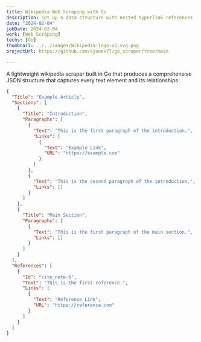```yaml
---
title: Wikipedia Web Scraping with Go
description: Set up a data structure with nested hyperlink references 
date: "2024-02-04"
jobDate: 2024-02-04
work: [Web Scraping]
techs: [Go]
thumbnail: ../../images/Wikipedia-logo-v2.svg.png
projectUrl: https://github.com/ejones77/go_scraper/tree/main

---
```


A lightweight wikipedia scraper built in Go that produces a comprehensive JSON structure that captures every text element and its relationships:

```json
{
  "Title": "Example Article",
  "Sections": [
    {
      "Title": "Introduction",
      "Paragraphs": [
        {
          "Text": "This is the first paragraph of the introduction.",
          "Links": [
            {
              "Text": "Example Link",
              "URL": "https://example.com"
            }
          ]
        },
        {
          "Text": "This is the second paragraph of the introduction.",
          "Links": []
        }
      ]
    },
    {
      "Title": "Main Section",
      "Paragraphs": [
        {
          "Text": "This is the first paragraph of the main section.",
          "Links": []
        }
      ]
    }
  ],
  "References": [
    {
      "Id": "cite_note-6",
      "Text": "This is the first reference.",
      "Links": [
        {
          "Text": "Reference Link",
          "URL": "https://reference.com"
        }
      ]
    }
  ]
}
```